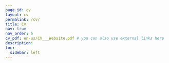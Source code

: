 ```yaml
---
page_id: cv
layout: cv
permalink: /cv/
title: CV
nav: true
nav_order: 5
cv_pdf: en-us/CV___Website.pdf # you can also use external links here
description: 
toc:
  sidebar: left
---
```

